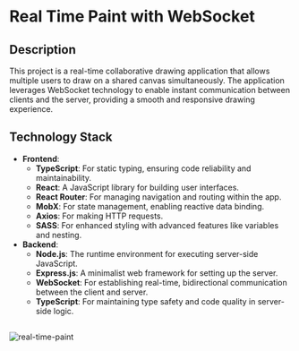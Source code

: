 # Real Time Paint with WebSocket

## Description
This project is a real-time collaborative drawing application that allows multiple users to draw on a shared canvas simultaneously. The application leverages WebSocket technology to enable instant communication between clients and the server, providing a smooth and responsive drawing experience.

## Technology Stack

- **Frontend**:
  - **TypeScript**: For static typing, ensuring code reliability and maintainability.
  - **React**: A JavaScript library for building user interfaces.
  - **React Router**: For managing navigation and routing within the app.
  - **MobX**: For state management, enabling reactive data binding.
  - **Axios**: For making HTTP requests.
  - **SASS**: For enhanced styling with advanced features like variables and nesting.
- **Backend**:
  - **Node.js**: The runtime environment for executing server-side JavaScript.
  - **Express.js**: A minimalist web framework for setting up the server.
  - **WebSocket**: For establishing real-time, bidirectional communication between the client and server.
  - **TypeScript**: For maintaining type safety and code quality in server-side logic.

##
![real-time-paint](https://github.com/user-attachments/assets/34df6dcd-17a5-4d5c-bda1-86e58cd4624c)
